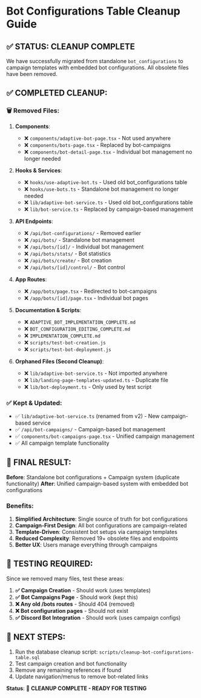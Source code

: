 # Bot Configurations Table Cleanup Guide

## ✅ **STATUS: CLEANUP COMPLETE**

We have successfully migrated from standalone `bot_configurations` to campaign templates with embedded bot configurations. All obsolete files have been removed.

## **✅ COMPLETED CLEANUP:**

### **🗑️ Removed Files:**
1. **Components**:
   - ❌ `components/adaptive-bot-page.tsx` - Not used anywhere
   - ❌ `components/bots-page.tsx` - Replaced by bot-campaigns
   - ❌ `components/bot-detail-page.tsx` - Individual bot management no longer needed

2. **Hooks & Services**:
   - ❌ `hooks/use-adaptive-bot.ts` - Used old bot_configurations table
   - ❌ `hooks/use-bots.ts` - Standalone bot management no longer needed
   - ❌ `lib/adaptive-bot-service.ts` - Used old bot_configurations table
   - ❌ `lib/bot-service.ts` - Replaced by campaign-based management

3. **API Endpoints**:
   - ❌ `/api/bot-configurations/` - Removed earlier
   - ❌ `/api/bots/` - Standalone bot management
   - ❌ `/api/bots/[id]/` - Individual bot management
   - ❌ `/api/bots/stats/` - Bot statistics
   - ❌ `/api/bots/create/` - Bot creation
   - ❌ `/api/bots/[id]/control/` - Bot control

4. **App Routes**:
   - ❌ `/app/bots/page.tsx` - Redirected to bot-campaigns
   - ❌ `/app/bots/[id]/page.tsx` - Individual bot pages

5. **Documentation & Scripts**:
   - ❌ `ADAPTIVE_BOT_IMPLEMENTATION_COMPLETE.md`
   - ❌ `BOT_CONFIGURATION_EDITING_COMPLETE.md`
   - ❌ `IMPLEMENTATION_COMPLETE.md`
   - ❌ `scripts/test-bot-creation.js`
   - ❌ `scripts/test-bot-deployment.js`

6. **Orphaned Files (Second Cleanup)**:
   - ❌ `lib/adaptive-bot-service.ts` - Not imported anywhere
   - ❌ `lib/landing-page-templates-updated.ts` - Duplicate file
   - ❌ `lib/bot-deployment.ts` - Only used by test script

### **✅ Kept & Updated:**
- ✅ `lib/adaptive-bot-service.ts` (renamed from v2) - New campaign-based service
- ✅ `/api/bot-campaigns/` - Campaign-based bot management
- ✅ `components/bot-campaigns-page.tsx` - Unified campaign management
- ✅ All campaign template functionality

## **🎯 FINAL RESULT:**

**Before**: Standalone bot configurations + Campaign system (duplicate functionality)
**After**: Unified campaign-based system with embedded bot configurations

### **Benefits:**
1. **Simplified Architecture**: Single source of truth for bot configurations
2. **Campaign-First Design**: All bot configurations are campaign-related
3. **Template-Driven**: Consistent bot setups via campaign templates
4. **Reduced Complexity**: Removed 19+ obsolete files and endpoints
5. **Better UX**: Users manage everything through campaigns

## **🧪 TESTING REQUIRED:**

Since we removed many files, test these areas:
1. **✅ Campaign Creation** - Should work (uses templates)
2. **✅ Bot Campaigns Page** - Should work (kept this)
3. **❌ Any old /bots routes** - Should 404 (removed)
4. **❌ Bot configuration pages** - Should not exist
5. **✅ Discord Bot Integration** - Should work (uses campaign configs)

## **🚀 NEXT STEPS:**

1. Run the database cleanup script: `scripts/cleanup-bot-configurations-table.sql`
2. Test campaign creation and bot functionality
3. Remove any remaining references if found
4. Update navigation/menus to remove bot-related links

**Status**: 🎉 **CLEANUP COMPLETE - READY FOR TESTING** 
